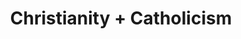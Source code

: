 ---
title: Christianity + Catholicism
layout: post
description: summary
menu: nav/world/ideologiesnreligion.html
image: 
tags: [Religion]
---